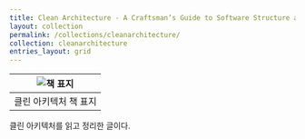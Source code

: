 ```yaml
---
title: Clean Architecture - A Craftsman’s Guide to Software Structure and Design
layout: collection
permalink: /collections/cleanarchitecture/
collection: cleanarchitecture
entries_layout: grid
---
```


| ![책 표지](https://insightbookblog.files.wordpress.com/2019/08/ed919ceca780ec9e85ecb2b4.jpg?w=500) | 
|:--:| 
| 클린 아키텍처 책 표지 |

클린 아키텍처를 읽고 정리한 글이다.